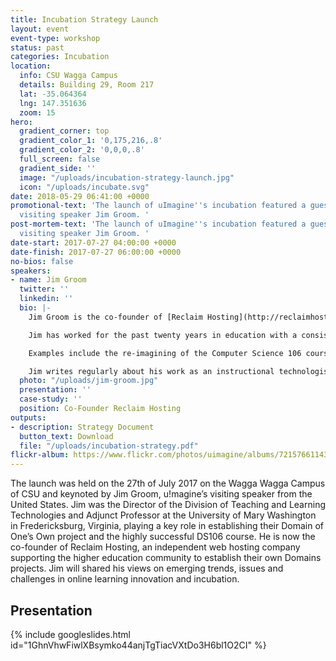 ```yaml
---
title: Incubation Strategy Launch
layout: event
event-type: workshop
status: past
categories: Incubation
location:
  info: CSU Wagga Campus
  details: Building 29, Room 217
  lat: -35.064364
  lng: 147.351636
  zoom: 15
hero:
  gradient_corner: top
  gradient_color_1: '0,175,216,.8'
  gradient_color_2: '0,0,0,.8'
  full_screen: false
  gradient_side: ''
  image: "/uploads/incubation-strategy-launch.jpg"
  icon: "/uploads/incubate.svg"
date: 2018-05-29 06:41:00 +0000
promotional-text: 'The launch of uImagine''s incubation featured a guest lecture from
  visiting speaker Jim Groom. '
post-mortem-text: 'The launch of uImagine''s incubation featured a guest lecture from
  visiting speaker Jim Groom. '
date-start: 2017-07-27 04:00:00 +0000
date-finish: 2017-07-27 06:00:00 +0000
no-bios: false
speakers:
- name: Jim Groom
  twitter: ''
  linkedin: ''
  bio: |-
    Jim Groom is the co-founder of [Reclaim Hosting](http://reclaimhosting.com/), an independent web hosting company focused on the higher education community. Previous appointments include Director of the Division of Teaching and Learning Technologies and Adjunct Professor at the [University of Mary Washington](http://umw.edu/) in Fredericksburg, Virginia, USA, and adjunct professor positions in American Literature, and Computer Science, English and Museum Studies, as well as instructional technology specialist and fellow positions in a number of New York State universities. 

    Jim has worked for the past twenty years in education with a consistent focus on the development of teaching and learning in higher education, specialising for the past ten years in the field of instructional technology.  His extensive collaborations with faculty and students on curricula, pedagogical and technologically-enhanced projects have informed much of his work on innovative teaching and learning design.  

    Examples include the re-imagining of the Computer Science 106 course on Digital Storytelling at University of Mary Washington as an open, online community referred to as [ds106](http://ds106.us/) — an experiment in teaching and learning on the web that is still going strong and has been celebrated internationally as a compelling community-based approach to online learning.  A more recent initiative at UMW is [A Domain of One’s Own](http://umwdomains.com/) which began in Fall semester of 2013, where all incoming Freshman were given their own domain and web hosting account, thus providing students with the flexibility to build out their ePortfolio using a variety of software and approaches in a space that gives them the power to easily migrate and transport their ePortfolio data when they graduate. 

    Jim writes regularly about his work as an instructional technologist, in addition to several other interests such as film, literature, and media of all kinds, on his blog [bavatuesdays](http://bavatuesdays.com/).
  photo: "/uploads/jim-groom.jpg"
  presentation: ''
  case-study: ''
  position: Co-Founder Reclaim Hosting
outputs:
- description: Strategy Document
  button_text: Download
  file: "/uploads/incubation-strategy.pdf"
flickr-album: https://www.flickr.com/photos/uimagine/albums/72157661143049747
---
```

The launch was held on the 27th of July 2017 on the Wagga Wagga Campus of CSU and keynoted by Jim Groom, u!magine’s visiting speaker from the United States. Jim was the Director of the Division of Teaching and Learning Technologies and Adjunct Professor at the University of Mary Washington in Fredericksburg, Virginia, playing a key role in establishing their Domain of One’s Own project and the highly successful DS106 course. He is now the co-founder of Reclaim Hosting, an independent web hosting company supporting the higher education community to establish their own Domains projects. Jim will shared his views on emerging trends, issues and challenges in online learning innovation and incubation. 

## Presentation

{% include googleslides.html id="1GhnVhwFiwlXBsymko44anjTgTiacVXtDo3H6bl1O2CI" %}

